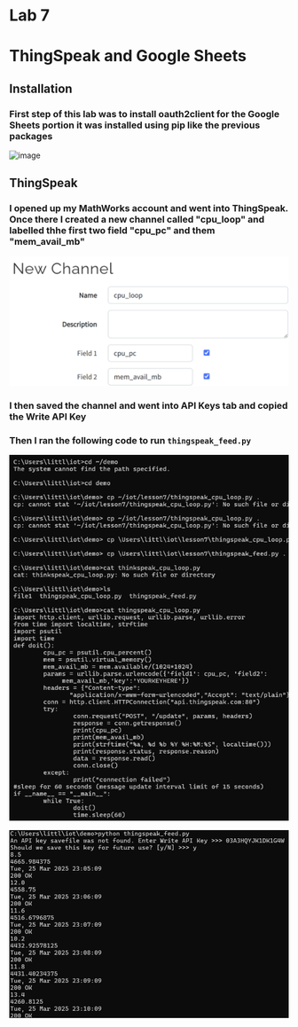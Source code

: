 # Lab 7
#  ThingSpeak and Google Sheets

## Installation
### First step of this lab was to install oauth2client for the Google Sheets portion it was installed using pip like the previous packages
![image](Images/Lab7install.png)

## ThingSpeak
### I opened up my MathWorks account and went into ThingSpeak. Once there I created a new channel called "cpu_loop" and labelled thhe first two field "cpu_pc" and them "mem_avail_mb"
![image](Images/Lab7thingspeak.png)
### I then saved the channel and went into API Keys tab and copied the Write API Key

### Then I ran the following code to run `thingspeak_feed.py`
![image](Images/Lab7feed.png)

![image](Images/Lab7_1.png)

